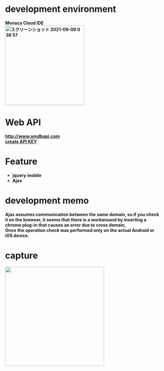 # development environment

<strong>Monaca Cloud IDE<strong><br>
<img width="256" alt="スクリーンショット 2021-09-09 0 38 57" src="https://user-images.githubusercontent.com/16476224/132540665-bc9c43db-2abb-444c-9259-62a53127782c.png">


# Web API

http://www.omdbapi.com<br>
[create API KEY](http://www.omdbapi.com/apikey.aspx)<br>

# Feature

- jquery mobile
- Ajax

# development memo

Ajax assumes communication between the same domain, so if you check it on the browser, it seems that there is a workaround by inserting a chrome plug-in that causes an error due to cross domain,<br>
Once the operation check was performed only on the actual Android or iOS device.

# capture

<img src="./capture.gif" width=320 />
